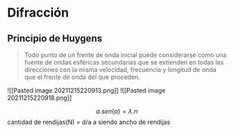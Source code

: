 # Difracción
## Principio de Huygens
> Todo punto de un frente de onda inicial puede considerarse como una fuente de ondas esféricas secundarias que se extienden en todas las direcciones con la misma velocidad, frecuencia y longitud de onda que el frente de onda del que proceden.


![[Pasted image 20211215220913.png]]
![[Pasted image 20211215220918.png]]

$$ a.sen(\alpha) = \lambda . n$$
cantidad de rendijas(N) = d/a 
a siendo ancho de rendijas 